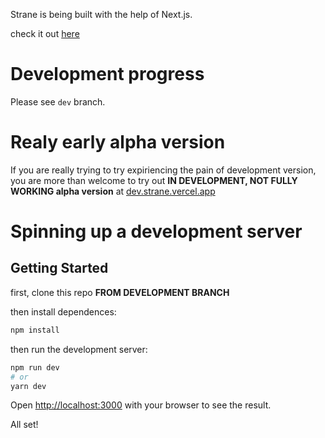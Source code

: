 Strane is being built with the help of Next.js.

check it out [here](https://strane.vercel.app)

# Development progress

Please see `dev` branch.

# Realy early alpha version

If you are really trying to try expiriencing the pain of development version, you are more than welcome to try out **IN DEVELOPMENT, NOT FULLY WORKING alpha version** at [dev.strane.vercel.app](https://dev-strane.vercel.app)

# Spinning up a development server

## Getting Started

first, clone this repo **FROM DEVELOPMENT BRANCH**

 then install dependences:
 ```bash
 npm install
 ```

then run the development server:

```bash
npm run dev
# or
yarn dev
```

Open [http://localhost:3000](http://localhost:3000) with your browser to see the result.

All set!
